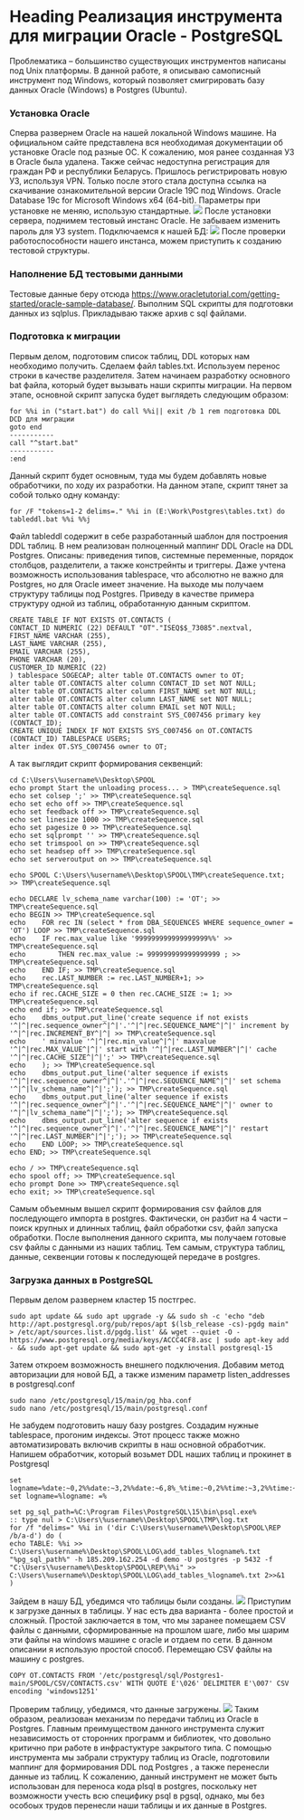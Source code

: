 # Heading Реализация инструмента для миграции Oracle - PostgreSQL

Проблематика – большинство существующих инструментов написаны под Unix платформы. В данной работе, я описываю самописный инструмент под Windows, который позволяет смигрировать базу данных Oracle (Windows) в Postgres (Ubuntu).

### Установка Oracle
Сперва развернем Oracle на нашей локальной Windows машине. На официальном сайте представлена вся необходимая документации об установке Oracle под разные ОС. К сожалению, моя ранее созданная УЗ в Oracle была удалена. Также сейчас недоступна регистрация для граждан РФ и республики Беларусь. Пришлось регистрировать новую УЗ, используя VPN. Только после этого стала доступна ссылка на скачивание ознакомительной версии Oracle 19C под Windows. Oracle Database 19c for Microsoft Windows x64 (64-bit). Параметры при установке не меняю, использую стандартные.
![](https://github.com/yuchernov/Postgres1/blob/main/SPOOL/1.jpg)
После установки сервера, поднимем тестовый инстанс Oracle. Не забываем изменить пароль для УЗ system.
Подключаемся к нашей БД:
![](https://github.com/yuchernov/Postgres1/blob/main/SPOOL/2.jpg)
После проверки работоспособности нашего инстанса, можем приступить к созданию тестовой структуры.
### Наполнение БД тестовыми данными
Тестовые данные беру отсюда https://www.oracletutorial.com/getting-started/oracle-sample-database/. Выполним SQL скрипты для подготовки данных из sqlplus. Прикладываю также архив с sql файлами.
### Подготовка к миграции
Первым делом, подготовим список таблиц, DDL которых нам необходимо получить. Сделаем файл tables.txt. Используем перенос строки в качестве разделителя. Затем начинаем разработку основного bat файла, который будет вызывать наши скрипты миграции. На первом этапе, основной скрипт запуска будет выглядеть следующим образом:
```
for %%i in ("start.bat") do call %%i|| exit /b 1 rem подготовка DDL DCD для миграции
goto end
-----------
call "^start.bat"
-----------
:end
```
Данный скрипт будет основным, туда мы будем добавлять новые обработчики, по ходу их разработки. На данном этапе, скрипт тянет за собой только одну команду:
```
for /F "tokens=1-2 delims=." %%i in (E:\Work\Postgres\tables.txt) do tableddl.bat %%i %%j
```
Файл tableddl содержит в себе разработанный шаблон для построения DDL таблиц. В нем реализован полноценный маппинг DDL Oracle на DDL Postgres. Описаны: приведения типов, системные переменные, порядок столбцов, разделители, а также констрейнты и триггеры. Даже учтена возможность использования tablespace, что абсолютно не важно для Postgres, но для Oracle имеет значение. На выходе мы получаем структуру таблицы под Postgres. Приведу в качестве примера структуру одной из таблиц, обработанную данным скриптом.
```
CREATE TABLE IF NOT EXISTS OT.CONTACTS (
CONTACT_ID NUMERIC (22) DEFAULT "OT"."ISEQ$$_73085".nextval,
FIRST_NAME VARCHAR (255),
LAST_NAME VARCHAR (255),
EMAIL VARCHAR (255),
PHONE VARCHAR (20),
CUSTOMER_ID NUMERIC (22)
) tablespace SOGECAP; alter table OT.CONTACTS owner to OT;
alter table OT.CONTACTS alter column CONTACT_ID set NOT NULL;
alter table OT.CONTACTS alter column FIRST_NAME set NOT NULL;
alter table OT.CONTACTS alter column LAST_NAME set NOT NULL;
alter table OT.CONTACTS alter column EMAIL set NOT NULL;
alter table OT.CONTACTS add constraint SYS_C007456 primary key (CONTACT_ID);
CREATE UNIQUE INDEX IF NOT EXISTS SYS_C007456 on OT.CONTACTS (CONTACT_ID) TABLESPACE USERS;
alter index OT.SYS_C007456 owner to OT;
```
А так выглядит скрипт формирования секвенций:
```
cd C:\Users\%username%\Desktop\SPOOL
echo prompt Start the unloading process... > TMP\createSequence.sql
echo set colsep ';' >> TMP\createSequence.sql
echo set echo off >> TMP\createSequence.sql
echo set feedback off >> TMP\createSequence.sql
echo set linesize 1000 >> TMP\createSequence.sql
echo set pagesize 0 >> TMP\createSequence.sql
echo set sqlprompt '' >> TMP\createSequence.sql
echo set trimspool on >> TMP\createSequence.sql
echo set headsep off >> TMP\createSequence.sql
echo set serveroutput on >> TMP\createSequence.sql

echo SPOOL C:\Users\%username%\Desktop\SPOOL\TMP\createSequence.txt; >> TMP\createSequence.sql

echo DECLARE lv_schema_name varchar(100) := 'OT'; >> TMP\createSequence.sql
echo BEGIN >> TMP\createSequence.sql
echo 	FOR rec IN (select * from DBA_SEQUENCES WHERE sequence_owner = 'OT') LOOP >> TMP\createSequence.sql
echo 	IF rec.max_value like '999999999999999999%%' >> TMP\createSequence.sql
echo 		THEN rec.max_value := 999999999999999999 ; >> TMP\createSequence.sql
echo 	END IF; >> TMP\createSequence.sql
echo 	rec.LAST_NUMBER := rec.LAST_NUMBER+1; >> TMP\createSequence.sql
echo if rec.CACHE_SIZE = 0 then rec.CACHE_SIZE := 1; >> TMP\createSequence.sql
echo end if; >> TMP\createSequence.sql
echo 	dbms_output.put_line('create sequence if not exists '^|^|rec.sequence_owner^|^|'.'^|^|rec.SEQUENCE_NAME^|^|' increment by '^|^|rec.INCREMENT_BY^|^| >> TMP\createSequence.sql
echo 	' minvalue '^|^|rec.min_value^|^|' maxvalue '^|^|rec.MAX_VALUE^|^|' start with '^|^|rec.LAST_NUMBER^|^|' cache '^|^|rec.CACHE_SIZE^|^|';' >> TMP\createSequence.sql
echo 	); >> TMP\createSequence.sql
echo 	dbms_output.put_line('alter sequence if exists '^|^|rec.sequence_owner^|^|'.'^|^|rec.SEQUENCE_NAME^|^|' set schema '^|^|lv_schema_name^|^|';'); >> TMP\createSequence.sql
echo 	dbms_output.put_line('alter sequence if exists '^|^|rec.sequence_owner^|^|'.'^|^|rec.SEQUENCE_NAME^|^|' owner to '^|^|lv_schema_name^|^|';'); >> TMP\createSequence.sql
echo 	dbms_output.put_line('alter sequence if exists '^|^|rec.sequence_owner^|^|'.'^|^|rec.SEQUENCE_NAME^|^|' restart '^|^|rec.LAST_NUMBER^|^|';'); >> TMP\createSequence.sql
echo 	END LOOP; >> TMP\createSequence.sql
echo END; >> TMP\createSequence.sql

echo / >> TMP\createSequence.sql
echo spool off; >> TMP\createSequence.sql
echo prompt Done >> TMP\createSequence.sql
echo exit; >> TMP\createSequence.sql
```
Самым объемным вышел скрипт формирования csv файлов для последующего импорта в postgres. Фактически, он разбит на 4 части – поиск крупных и длинных таблиц, файл обработки csv, файл запуска обработки. После выполнения данного скрипта, мы получаем готовые csv файлы с данными из наших таблиц. Тем самым, структура таблиц, данные, секвенции готовы к последующей передаче в postgres.
### Загрузка данных в PostgreSQL
Первым делом развернем кластер 15 постгрес.
```
sudo apt update && sudo apt upgrade -y && sudo sh -c 'echo "deb http://apt.postgresql.org/pub/repos/apt $(lsb_release -cs)-pgdg main" > /etc/apt/sources.list.d/pgdg.list' && wget --quiet -O - https://www.postgresql.org/media/keys/ACCC4CF8.asc | sudo apt-key add - && sudo apt-get update && sudo apt-get -y install postgresql-15
```
Затем откроем возможность внешнего подключения. Добавим метод авторизации для новой БД, а также изменим параметр listen_addresses в postgresql.conf
```
sudo nano /etc/postgresql/15/main/pg_hba.conf
sudo nano /etc/postgresql/15/main/postgresql.conf
```
Не забудем подготовить нашу базу postgres. Создадим нужные tablespace, прогоним индексы. Этот процесс также можно автоматизировать включив скрипты в наш основной обработчик. Напишем обработчик, который возьмет DDL наших таблиц и прокинет в Postgresql
```
set logname=%date:~0,2%%date:~3,2%%date:~6,8%_%time:~0,2%%time:~3,2%%time:~6,2%
set logname=%logname: =%

set pg_sql_path=%C:\Program Files\PostgreSQL\15\bin\psql.exe%
:: type nul > C:\Users\%username%\Desktop\SPOOL\TMP\log.txt
for /f "delims=" %%i in ('dir C:\Users\%username%\Desktop\SPOOL\REP /b/a-d') do (
echo TABLE: %%i >> C:\Users\%username%\Desktop\SPOOL\LOG\add_tables_%logname%.txt
"%pg_sql_path%" -h 185.209.162.254 -d demo -U postgres -p 5432 -f "C:\Users\%username%\Desktop\SPOOL\REP\%%i" >> C:\Users\%username%\Desktop\SPOOL\LOG\add_tables_%logname%.txt 2>>&1
)
```
Зайдем в нашу БД, убедимся что таблицы были созданы.
![](https://github.com/yuchernov/Postgres1/blob/main/SPOOL/3.jpg)
Приступим к загрузке данных в таблицы. У нас есть два варианта - более простой и сложный. Простой заключается в том, что мы заранее помещаем CSV файлы с данными, сформированные на прошлом шаге, либо мы шарим эти файлы на windows машине с oracle и отдаем по сети. В данном описании я использую простой способ. Перемещаю CSV файлы на машину с postgres. 
```
COPY OT.CONTACTS FROM '/etc/postgresql/sql/Postgres1-main/SPOOL/CSV/CONTACTS.csv' WITH QUOTE E'\026' DELIMITER E'\007' CSV encoding 'windows1251' 
```
Проверим таблицу, убедимся, что данные загружены. 
![](https://github.com/yuchernov/Postgres1/blob/main/SPOOL/4.jpg)
Таким образом, реализован механизм по передачи таблиц из Oracle в Postgres. Главным преимуществом данного инструмента служит независимость от сторонних программ и библиотек, что довольно критично при работе в инфрастуктуре закрытого типа. 
С помощью инструмента мы забрали структуру таблиц из Oracle, подготовили маппинг для формирования DDL под Postgres , а также перенесли данные из таблиц. К сожалению, данный инструмент не может быть использован для переноса кода plsql в postgres, поскольку 
нет возможности учесть всю специфику psql в pgsql, однако, мы без особоых трудов перенесли наши таблицы и их данные в Postgres. 